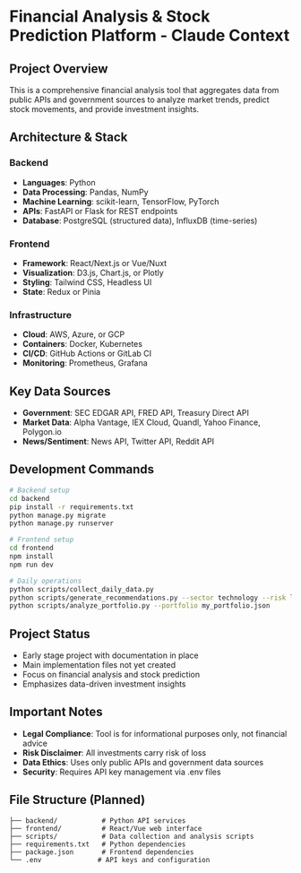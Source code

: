 # Financial Analysis & Stock Prediction Platform - Claude Context

## Project Overview

This is a comprehensive financial analysis tool that aggregates data from public APIs and government sources to analyze market trends, predict stock movements, and provide investment insights.

## Architecture & Stack

### Backend

- **Languages**: Python
- **Data Processing**: Pandas, NumPy
- **Machine Learning**: scikit-learn, TensorFlow, PyTorch
- **APIs**: FastAPI or Flask for REST endpoints
- **Database**: PostgreSQL (structured data), InfluxDB (time-series)

### Frontend

- **Framework**: React/Next.js or Vue/Nuxt
- **Visualization**: D3.js, Chart.js, or Plotly
- **Styling**: Tailwind CSS, Headless UI
- **State**: Redux or Pinia

### Infrastructure

- **Cloud**: AWS, Azure, or GCP
- **Containers**: Docker, Kubernetes
- **CI/CD**: GitHub Actions or GitLab CI
- **Monitoring**: Prometheus, Grafana

## Key Data Sources

- **Government**: SEC EDGAR API, FRED API, Treasury Direct API
- **Market Data**: Alpha Vantage, IEX Cloud, Quandl, Yahoo Finance, Polygon.io
- **News/Sentiment**: News API, Twitter API, Reddit API

## Development Commands

```bash
# Backend setup
cd backend
pip install -r requirements.txt
python manage.py migrate
python manage.py runserver

# Frontend setup
cd frontend
npm install
npm run dev

# Daily operations
python scripts/collect_daily_data.py
python scripts/generate_recommendations.py --sector technology --risk low
python scripts/analyze_portfolio.py --portfolio my_portfolio.json
```

## Project Status

- Early stage project with documentation in place
- Main implementation files not yet created
- Focus on financial analysis and stock prediction
- Emphasizes data-driven investment insights

## Important Notes

- **Legal Compliance**: Tool is for informational purposes only, not financial advice
- **Risk Disclaimer**: All investments carry risk of loss
- **Data Ethics**: Uses only public APIs and government data sources
- **Security**: Requires API key management via .env files

## File Structure (Planned)

```
├── backend/           # Python API services
├── frontend/          # React/Vue web interface
├── scripts/           # Data collection and analysis scripts
├── requirements.txt   # Python dependencies
├── package.json       # Frontend dependencies
└── .env              # API keys and configuration
```
